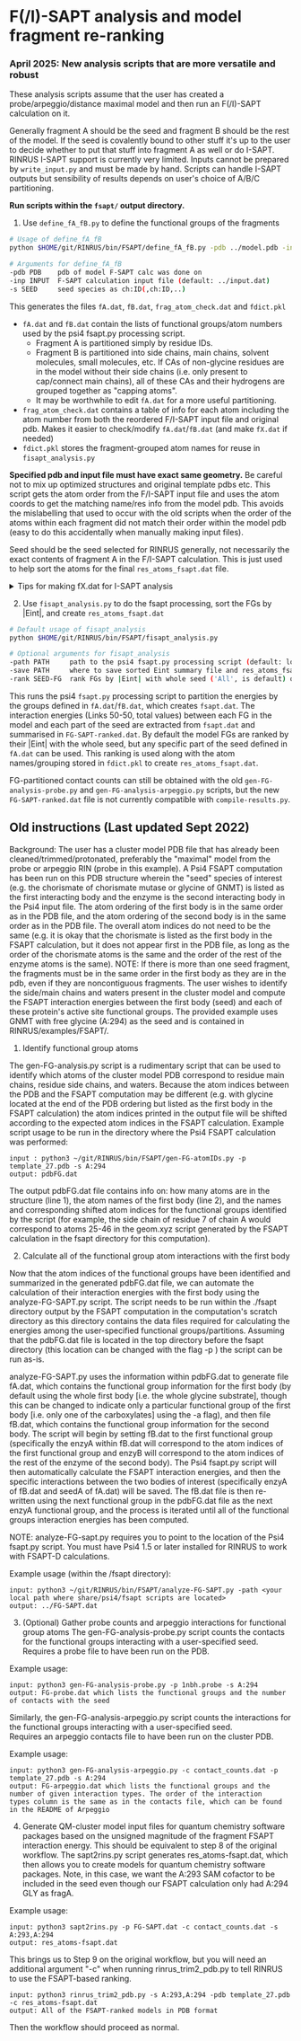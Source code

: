 # F(/I)-SAPT analysis and model fragment re-ranking

### April 2025: New analysis scripts that are more versatile and robust

These analysis scripts assume that the user has created a probe/arpeggio/distance maximal model and then run an F(/I)-SAPT calculation on it.

Generally fragment A should be the seed and fragment B should be the rest of the model. 
If the seed is covalently bound to other stuff it's up to the user to decide whether to put that stuff into fragment A as well or do I-SAPT. 
RINRUS I-SAPT support is currently very limited. Inputs cannot be prepared by `write_input.py` and must be made by hand. 
Scripts can handle I-SAPT outputs but sensibility of results depends on user's choice of A/B/C partitioning.

**Run scripts within the `fsapt/` output directory.**

1. Use `define_fA_fB.py` to define the functional groups of the fragments
```bash
# Usage of define_fA_fB
python $HOME/git/RINRUS/bin/FSAPT/define_fA_fB.py -pdb ../model.pdb -inp ../input.dat -s A:128

# Arguments for define_fA_fB
-pdb PDB    pdb of model F-SAPT calc was done on
-inp INPUT  F-SAPT calculation input file (default: ../input.dat)
-s SEED     seed species as ch:ID(,ch:ID,..)
```

This generates the files `fA.dat`, `fB.dat`, `frag_atom_check.dat` and `fdict.pkl`
* `fA.dat` and `fB.dat` contain the lists of functional groups/atom numbers used by the psi4 fsapt.py processing script. 
    - Fragment A is partitioned simply by residue IDs. 
    - Fragment B is partitioned into side chains, main chains, solvent molecules, small molecules, etc. If CAs of non-glycine residues are in the model without their side chains (i.e. only present to cap/connect main chains), all of these CAs and their hydrogens are grouped together as "capping atoms". 
    - It may be worthwhile to edit `fA.dat` for a more useful partitioning.
* `frag_atom_check.dat` contains a table of info for each atom including the atom number from both the reordered F/I-SAPT input file and original pdb. Makes it easier to check/modify `fA.dat`/`fB.dat` (and make `fX.dat` if needed)
* `fdict.pkl` stores the fragment-grouped atom names for reuse in `fisapt_analysis.py`

**Specified pdb and input file must have exact same geometry.** Be careful not to mix up optimized structures and original template pdbs etc. This script gets the atom order from the F/I-SAPT input file and uses the atom coords to get the matching name/res info from the model pdb. This avoids the mislabelling that used to occur with the old scripts when the order of the atoms within each fragment did not match their order within the model pdb (easy to do this accidentally when manually making input files). 

Seed should be the seed selected for RINRUS generally, not necessarily the exact contents of fragment A in the F/I-SAPT calculation. This is just used to help sort the atoms for the final `res_atoms_fsapt.dat` file. 

<details>
    <summary>Tips for making fX.dat for I-SAPT analysis</summary>

`fX.dat` specifies the atom numbers of the atoms in fragments A and B that connect to the linker fragment C. The file contents should look something like:
```
A 1
B 20
```
To get the correct atom numbers, you can visualise the model pdb to find the pdb-ordered atom numbers and then get their input-ordered atom numbers from `frag_atom_check.dat`.

</details>

2. Use `fisapt_analysis.py` to do the fsapt processing, sort the FGs by |Eint|, and create `res_atoms_fsapt.dat`
```bash
# Default usage of fisapt_analysis
python $HOME/git/RINRUS/bin/FSAPT/fisapt_analysis.py

# Optional arguments for fisapt_analysis
-path PATH     path to the psi4 fsapt.py processing script (default: locates from psi4 install)
-save PATH     where to save sorted Eint summary file and res_atoms_fsapt.dat (default: ../)
-rank SEED-FG  rank FGs by |Eint| with whole seed ('All', is default) or just part of seed (any group specified in fA.dat)
```

This runs the psi4 `fsapt.py` processing script to partition the energies by the groups defined in `fA.dat`/`fB.dat`, which creates `fsapt.dat`.
The interaction energies (Links 50-50, total values) between each FG in the model and each part of the seed are extracted from `fsapt.dat` and summarised in `FG-SAPT-ranked.dat`. 
By default the model FGs are ranked by their |Eint| with the whole seed, but any specific part of the seed defined in `fA.dat` can be used. 
This ranking is used along with the atom names/grouping stored in `fdict.pkl` to create `res_atoms_fsapt.dat`.

FG-partitioned contact counts can still be obtained with the old `gen-FG-analysis-probe.py` and `gen-FG-analysis-arpeggio.py` scripts, but the new `FG-SAPT-ranked.dat` file is not currently compatible with `compile-results.py`.



## Old instructions (Last updated Sept 2022)
Background: The user has a cluster model PDB file that has already been 
cleaned/trimmed/protonated, preferably the "maximal" model from the 
probe or arpeggio RIN (probe in this example). A Psi4 FSAPT computation has 
been run on this PDB structure wherein the "seed" species of interest 
(e.g. the chorismate of chorismate mutase or glycine of GNMT) is listed 
as the first interacting body and the enzyme is the second interacting 
body in the Psi4 input file. The atom ordering of the first body is in 
the same order as in the PDB file, and the atom ordering of the second 
body is in the same order as in the PDB file. The overall atom indices 
do not need to be the same (e.g. it is okay that the chorismate 
is listed as the first body in the FSAPT calculation, but it does not 
appear first in the PDB file, as long as the order of the chorismate 
atoms is the same and the order of the rest of the enzyme atoms is the 
same). NOTE: If there is more than one seed fragment, the fragments must be in the
same order in the first body as they are in the pdb, even if they are noncontiguous 
fragments. 
The user wishes to identify the side/main chains and waters present in the cluster model 
and compute the FSAPT interaction energies between the first body (seed) and each 
of these protein's active site functional groups.
The provided example uses GNMT with free glycine (A:294) as the seed and is 
contained in RINRUS/examples/FSAPT/.

1) Identify functional group atoms

The gen-FG-analysis.py script is a rudimentary script that can be used 
to identify which atoms of the cluster model PDB correspond to residue main 
chains, residue side chains, and waters. Because the atom indices between 
the PDB and the FSAPT computation may be different (e.g. with glycine 
located at the end of the PDB ordering but listed as the first body in 
the FSAPT calculation) the atom indices printed in the output file will be 
shifted according to the expected atom indices in the FSAPT calculation. 
Example script usage to be run in the directory where the Psi4 FSAPT calculation
was performed:

	input : python3 ~/git/RINRUS/bin/FSAPT/gen-FG-atomIDs.py -p template_27.pdb -s A:294
	output: pdbFG.dat

The output pdbFG.dat file contains info on: how many atoms are in 
the structure (line 1), the atom names of the first body (line 2), and the 
names and corresponding shifted atom indices for the functional groups 
identified by the script (for example, the side chain of residue 7 of 
chain A would correspond to atoms 25-46 in the geom.xyz script generated 
by the FSAPT calculation in the fsapt directory for this computation).

2) Calculate all of the functional group atom interactions with the first body

Now that the atom indices of the functional groups have been 
identified and summarized in the generated pdbFG.dat file, we can 
automate the calculation of their interaction energies with the 
first body using the analyze-FG-SAPT.py script. The script needs 
to be run within the ./fsapt directory output by the FSAPT computation 
in the computation's scratch directory as this directory contains the 
data files required for calculating the energies among the user-specified 
functional groups/partitions. Assuming that the pdbFG.dat file is located 
in the top directory before the fsapt directory (this location can be changed 
with the flag -p ) the script can be run as-is. 

analyze-FG-SAPT.py uses the information within pdbFG.dat to 
generate file fA.dat, which contains the functional group information for 
the first body (by default using the whole first body [i.e. the whole 
glycine substrate], though this can be changed to indicate only a particular 
functional group of the first body [i.e. only one of the carboxylates] 
using the -a flag), and then file fB.dat, which contains the functional 
group information for the second body. The script will begin by setting 
fB.dat to the first functional group (specifically the enzyA within 
fB.dat will correspond to the atom indices of the first functional group 
and enzyB will correspond to the atom indices of the rest of the enzyme 
of the second body). The Psi4 fsapt.py script will then automatically 
calculate the FSAPT interaction energies, and then the 
specific interactions between the two bodies of interest (specifically 
enzyA of fB.dat and seedA of fA.dat) will be saved. The fB.dat file is 
then re-written using the next functional group in the pdbFG.dat file 
as the next enzyA functional group, and the process is iterated until 
all of the functional groups interaction energies has been computed. 

NOTE: analyze-FG-sapt.py requires you to point to the location of the Psi4 fsapt.py script.
You must have Psi4 1.5 or later installed for RINRUS to work with FSAPT-D calculations.

Example usage (within the /fsapt directory):

	input: python3 ~/git/RINRUS/bin/FSAPT/analyze-FG-SAPT.py -path <your local path where share/psi4/fsapt scripts are located> 
	output: ../FG-SAPT.dat 

3) (Optional) Gather probe counts and arpeggio interactions for functional group atoms
The gen-FG-analysis-probe.py script counts the contacts for 
the functional groups interacting with a user-specified seed. Requires 
a probe file to have been run on the PDB. 

Example usage:

	input: python3 gen-FG-analysis-probe.py -p 1nbh.probe -s A:294
	output: FG-probe.dat which lists the functional groups and the number of contacts with the seed

Similarly, the gen-FG-analysis-arpeggio.py script counts the interactions for 
the functional groups interacting with a user-specified seed. 	
Requires an arpeggio contacts file to have been run on the cluster PDB. 

Example usage: 

	input: python3 gen-FG-analysis-arpeggio.py -c contact_counts.dat -p template_27.pdb -s A:294 
	output: FG-arpeggio.dat which lists the functional groups and the number of given interaction types. The order of the interaction 
	types column is the same as in the contacts file, which can be found in the README of Arpeggio

4) Generate QM-cluster model input files for quantum chemistry software packages based on the unsigned magnitude of the fragment FSAPT interaction energy. This
should be equivalent to step 8 of the original workflow. The sapt2rins.py script generates res_atoms-fsapt.dat, which then allows you to create models for quantum chemistry software packages. 
Note, in this case, we want the A:293 SAM cofactor to be included in the seed even though our FSAPT calculation only had A:294 GLY as fragA. 

Example usage: 

	input: python3 sapt2rins.py -p FG-SAPT.dat -c contact_counts.dat -s A:293,A:294 
	output: res_atoms-fsapt.dat 

This brings us to Step 9 on the original workflow, but you will need an additional argument "-c" when running rinrus_trim2_pdb.py to tell RINRUS to use the 
FSAPT-based ranking.

	input: python3 rinrus_trim2_pdb.py -s A:293,A:294 -pdb template_27.pdb -c res_atoms-fsapt.dat 
	output: All of the FSAPT-ranked models in PDB format

Then the workflow should proceed as normal. 
